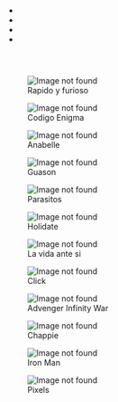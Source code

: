 <!DOCTYPE html>
<html lang="en">

<head>
    <meta charset="UTF-8">
    <meta name="viewport" content="width=device-width, initial-scale=1.0">
    <title>Pepelis</title>
    <link rel="stylesheet" href="./estilos.css">
</head>

<body>
    <header>
        <nav id="nav">
            <img src="./requires/banners/phone/portada_movil2.jpg" alt="">
            <ul>
                <li><img src="./requires/banners/phone/boton_inicio.jpg" alt=""></li>
                <li><img src="./requires/banners/phone/boton_categorias.jpg" alt=""></li>
                <li><img src="./requires/banners/phone/boton_todo.jpg" alt=""></li>
                <li><img src="./requires/banners/phone/boton_cuenta.jpg" alt=""></li>
            </ul>
        </nav>
    </header>
    <section class="catalogo">
        <div>
            <figure>
                <img src="./portadas/rapidoyfurioso.jpg" alt="Image not found">
                <figcaption>Rapido y furioso</figcaption>
            </figure>
            <figure>
                <img src="./portadas/codigoenigma.jpg" alt="Image not found">
                <figcaption>Codigo Enigma</figcaption>
            </figure>
            <figure>
                <img src="./portadas/Anabelle.jpg" alt="Image not found">
                <figcaption>Anabelle</figcaption>
            </figure>
            <figure>
                <img src="./portadas/guason.jpg" alt="Image not found">
                <figcaption>Guason</figcaption>
            </figure>
            <figure>
                <img src="./portadas/parasitos.jpg" alt="Image not found">
                <figcaption>Parasitos</figcaption>
            </figure>
            <figure>
                <img src="./portadas/Holidate.jpg" alt="Image not found">
                <figcaption>Holidate</figcaption>
            </figure>
            <figure>
                <img src="./portadas/Lavidaantesi.jpg" alt="Image not found">
                <figcaption>La vida ante si</figcaption>
            </figure>
            <figure>
                <img src="./portadas/Click.jpg" alt="Image not found">
                <figcaption>Click</figcaption>
            </figure>
            <figure>
                <img src="./portadas/AdvengerInfinityWar.jpg" alt="Image not found">
                <figcaption>Advenger Infinity War</figcaption>
            </figure>
            <figure>
                <img src="./portadas/Chappie.jpg" alt="Image not found">
                <figcaption>Chappie</figcaption>
            </figure>
            <figure>
                <img src="./portadas/IronMan.jpg" alt="Image not found">
                <figcaption>Iron Man</figcaption>
            </figure>
            <figure>
                <img src="./portadas/Pixels.jpg" alt="Image not found">
                <figcaption>Pixels</figcaption>
            </figure>
        </div>
    </section>

</body>

</html>
